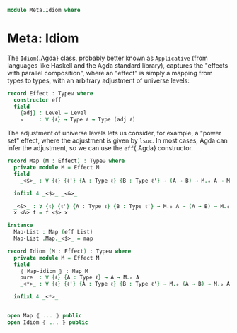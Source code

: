 <!--
```agda
open import 1Lab.Type

open import Data.List.Base
```
-->

```agda
module Meta.Idiom where
```

# Meta: Idiom

The `Idiom`{.Agda} class, probably better known as `Applicative` (from
languages like Haskell and the Agda standard library), captures the
"effects with parallel composition", where an "effect" is simply a
mapping from types to types, with an arbitrary adjustment of universe
levels:

```agda
record Effect : Typeω where
  constructor eff
  field
    {adj} : Level → Level
    ₀     : ∀ {ℓ} → Type ℓ → Type (adj ℓ)
```

The adjustment of universe levels lets us consider, for example, a
"power set" effect, where the adjustment is given by `lsuc`. In most
cases, Agda can infer the adjustment, so we can use the `eff`{.Agda}
constructor.

```agda
record Map (M : Effect) : Typeω where
  private module M = Effect M
  field
    _<$>_ : ∀ {ℓ} {ℓ'} {A : Type ℓ} {B : Type ℓ'} → (A → B) → M.₀ A → M.₀ B

  infixl 4 _<$>_ _<&>_

  _<&>_ : ∀ {ℓ} {ℓ'} {A : Type ℓ} {B : Type ℓ'} → M.₀ A → (A → B) → M.₀ B
  x <&> f = f <$> x

instance
  Map-List : Map (eff List)
  Map-List .Map._<$>_ = map

record Idiom (M : Effect) : Typeω where
  private module M = Effect M
  field
    ⦃ Map-idiom ⦄ : Map M
    pure  : ∀ {ℓ} {A : Type ℓ} → A → M.₀ A
    _<*>_ : ∀ {ℓ} {ℓ'} {A : Type ℓ} {B : Type ℓ'} → M.₀ (A → B) → M.₀ A → M.₀ B

  infixl 4 _<*>_


open Map ⦃ ... ⦄ public
open Idiom ⦃ ... ⦄ public
```
